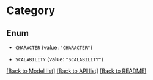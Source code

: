 # Category

## Enum


* `CHARACTER` (value: `"CHARACTER"`)

* `SCALABILITY` (value: `"SCALABILITY"`)


[[Back to Model list]](../README.md#documentation-for-models) [[Back to API list]](../README.md#documentation-for-api-endpoints) [[Back to README]](../README.md)


